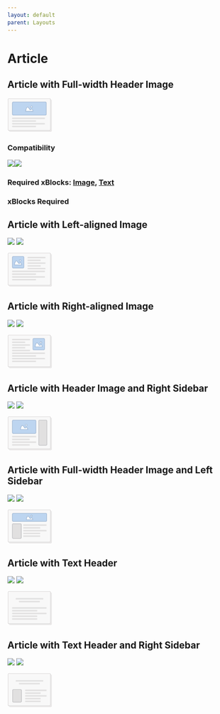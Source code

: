 ```yaml
---
layout: default
parent: Layouts
---
```


# Article


## Article with Full-width Header Image

<img style="width:100px;" src="../images/layouts/article_01.png" alt="Article 01" />

### Compatibility

![](https://img.shields.io/badge/NGP-Compatible-blue)![](https://img.shields.io/badge/CGP-Compatible-orange)

### Required xBlocks: [Image](../xBlocks/Image.md), [Text](../xBlocks/Text.md)

### xBlocks Required

## Article with Left-aligned Image

![](https://img.shields.io/badge/NGP-Compatible-blue)
![](https://img.shields.io/badge/CGP-Compatible-orange)

<img style="width:100px;" src="../images/layouts/article_02.png" alt="Article 02" />

## Article with Right-aligned Image

![](https://img.shields.io/badge/NGP-Compatible-blue)
![](https://img.shields.io/badge/CGP-Compatible-orange)

<img style="width:100px;" src="../images/layouts/article_03.png" alt="Article 03" />

## Article with Header Image and Right Sidebar

![](https://img.shields.io/badge/NGP-Compatible-blue)
![](https://img.shields.io/badge/CGP-Compatible-orange)

<img style="width:100px;" src="../images/layouts/article_04.png" alt="Article 04" />

## Article with Full-width Header Image and Left Sidebar

![](https://img.shields.io/badge/NGP-Compatible-blue)
![](https://img.shields.io/badge/CGP-Compatible-orange)

<img style="width:100px;" src="../images/layouts/article_05.png" alt="Article 05" />

## Article with Text Header

![](https://img.shields.io/badge/NGP-Compatible-blue)
![](https://img.shields.io/badge/CGP-Compatible-orange)

<img style="width:100px;" src="../images/layouts/article_06.png" alt="Article 06" />

## Article with Text Header and Right Sidebar

![](https://img.shields.io/badge/NGP-Compatible-blue)
![](https://img.shields.io/badge/CGP-Compatible-orange)

<img style="width:100px;" src="../images/layouts/article_07.png" alt="Article 07" />
